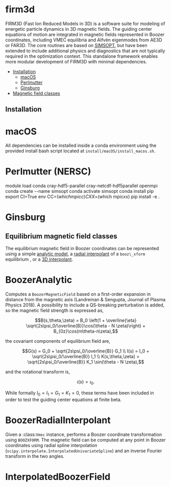 # firm3d

FIRM3D (Fast Ion Reduced Models in 3D) is a software suite for modeling of energetic particle dynamics in 3D magnetic fields. The guiding center equations of motion are integrated in magnetic fields represented in Boozer coordinates, including VMEC equilibria and Alfvén eigenmodes from AE3D or FAR3D. The core routines are based on [SIMSOPT](https://simsopt.readthedocs.io), but have been extended to include additional physics and diagnostics that are not typically required in the optimization context. This standalone framework enables more modular development of FIRM3D with minimal dependencies. 

- [Installation](#installation)
  - [macOS](#macos)
  - [Perlmutter](#perlmutter)
  - [Ginsburg](#ginsburg)
- [Magnetic field classes](#magnetic-field-classes)

## Installation

# macOS

All dependencies can be installed inside a conda environment using the provided install bash script located at `install/macOS/install_macos.sh`. 

# Perlmutter (NERSC)

module load conda cray-hdf5-parallel cray-netcdf-hdf5parallel openmpi
conda create --name simsopt
conda activate simsopt
conda install pip
export CI=True
env CC=$(which mpicc) CXX=$(which mpicxx) pip install -e . 

# Ginsburg

## Equilibrium magnetic field classes

The equilibrium magnetic field in Boozer coordinates can be represented using a simple [analytic model](#boozeranalytic), a [radial interpolant](#boozerradialinterpolant) of a `booz\_xform` equilibrium , or a [3D interpolant](#interpolatedboozerfield). 

# BoozerAnalytic

Computes a `BoozerMagneticField` based on a first-order expansion in
distance from the magnetic axis (Landreman & Sengupta, Journal of Plasma
Physics 2018). A possibility to include a QS-breaking perturbation is added, so the magnetic field strength is expressed as,

```math
B(s,\theta,\zeta) = B_0 \left(1 + \overline{\eta} \sqrt{2s\psi_0/\overline{B}}\cos(\theta - N \zeta)\right) + B_{0z}\cos(m\theta-n\zeta),
```

the covariant components of equilibrium field are,

```math
G(s) = G_0 + \sqrt{2s\psi_0/\overline{B}} G_1 \\

I(s) = I_0 + \sqrt{2s\psi_0/\overline{B}} I_1 \\

K(s,\theta,\zeta) = \sqrt{2s\psi_0/\overline{B}} K_1 \sin(\theta - N \zeta),
```

and the rotational transform is,

```math
\iota(s) = \iota_0.
```

While formally $I_0 = I_1 = G_1 = K_1 = 0$, these terms have been included
in order to test the guiding center equations at finite beta.

# BoozerRadialInterpolant

Given a :class:`Vmec` instance, performs a Boozer coordinate transformation using ``BOOZXFORM``. The magnetic field can be computed at any point in Boozer coordinates using radial spline interpolation (``scipy.interpolate.InterpolatedUnivariateSpline``) and an inverse Fourier transform in the two angles. 

# InterpolatedBoozerField